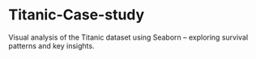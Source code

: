 # Titanic-Case-study
Visual analysis of the Titanic dataset using Seaborn – exploring survival patterns and key insights.
